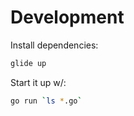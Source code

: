# Development

Install dependencies:

```bash
glide up
```

Start it up w/:

```bash
go run `ls *.go`
```
